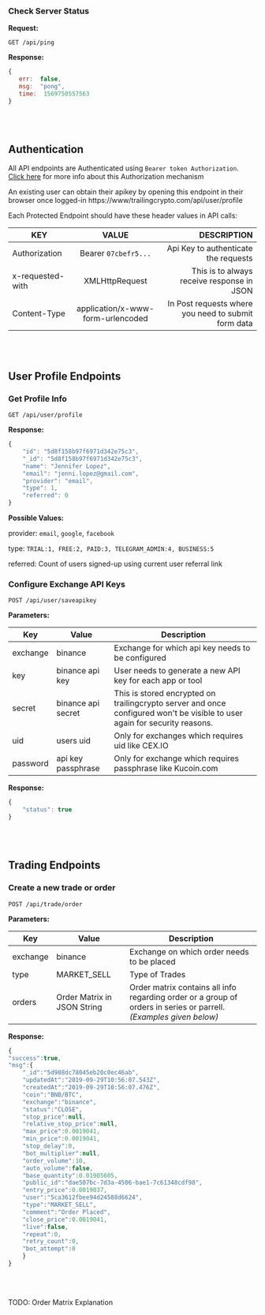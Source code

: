 ### Check Server Status

**Request:**

    GET /api/ping
    
**Response:**
```javascript  
{
   err:  false,
   msg:  "pong",
   time:  1569750557563
}
```

</br></br>
## Authentication
All API endpoints are Authenticated using `Bearer token Authorization`.
 [Click here](https://swagger.io/docs/specification/authentication/bearer-authentication/) for more info about this Authorization mechanism

An existing user can obtain their apikey by opening this endpoint in their browser once logged-in https://www/trailingcrypto.com/api/user/profile

Each Protected Endpoint should have these header values in API calls:

|KEY  | VALUE |DESCRIPTION |
| ------------- |:-------------:| -----:|
|Authorization|Bearer `07cbefr5...`| Api Key to authenticate the requests|
| x-requested-with | XMLHttpRequest | This is to always receive response in JSON|
|Content-Type|application/x-www-form-urlencoded|In Post requests where you need to submit form data|

</br></br>

## User Profile Endpoints
### Get Profile Info
    GET /api/user/profile
**Response:**
```Javascript
{
    "id": "5d8f158b97f6971d342e75c3",
    "_id": "5d8f158b97f6971d342e75c3",
    "name": "Jennifer Lopez",
    "email": "jenni.lopez@gmail.com",
    "provider": "email",
    "type": 1,
    "referred": 0
}
```
**Possible Values:**

provider: `email`, `google`, `facebook`

type: `TRIAL:1, FREE:2, PAID:3, TELEGRAM_ADMIN:4, BUSINESS:5`

referred: Count of users signed-up using current user referral link


### Configure Exchange API Keys

    POST /api/user/saveapikey
 
 **Parameters:**
 
|Key |Value  | Description|
|--|--|--|
|exchange  | binance |Exchange for which api key needs to be configured|
|key|binance api key|User needs to generate a new API key for each app or tool 
|secret| binance api secret|This is stored encrypted on trailingcrypto server and once configured won't be visible to user again for security reasons.
|uid|users uid| Only for exchanges which requires uid like CEX.IO
|password|api key passphrase| Only for exchange which requires passphrase like Kucoin.com|

**Response:**
```Javascript
{
    "status": true
}
```
<br/><br/>

## Trading Endpoints

### Create a new trade or order

    POST /api/trade/order

 
 **Parameters:**
 
|Key |Value  | Description|
|--|--|--|
|exchange  | binance |Exchange on which order needs to be placed|
|type|MARKET_SELL|Type of Trades 
|orders| Order Matrix in JSON String| Order matrix contains all info regarding order or a group of orders in series or parrell. *(Examples given below)*

**Response:**
```Javascript
{  
"success":true,  
"msg":{  
	"_id":"5d908dc78045eb20c0ec46ab",  
	"updatedAt":"2019-09-29T10:56:07.543Z",  
	"createdAt":"2019-09-29T10:56:07.476Z",  
	"coin":"BNB/BTC",  
	"exchange":"binance",  
	"status":"CLOSE",  
	"stop_price":null,  
	"relative_stop_price":null,  
	"max_price":0.0019041,  
	"min_price":0.0019041,  
	"stop_delay":0,  
	"bot_multiplier":null,  
	"order_volume":10,  
	"auto_volume":false,  
	"base_quantity":0.01905605,  
	"public_id":"dae507bc-7d3a-4506-bae1-7c61348cdf98",  
	"entry_price":0.0019037,  
	"user":"5ca3612fbee94d24588d6624",  
	"type":"MARKET_SELL",  
	"comment":"Order Placed",    
	"close_price":0.0019041,  
	"live":false,  
	"repeat":0,  
	"retry_count":0,  
	"bot_attempt":0  
	}  
}
```
<br/><br/>

TODO: Order Matrix Explanation
